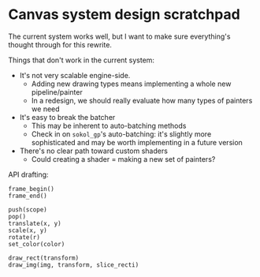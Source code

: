 # Canvas system design scratchpad

The current system works well, but I want to make sure everything's thought through for this rewrite.

Things that don't work in the current system:
* It's not very scalable engine-side.
	* Adding new drawing types means implementing a whole new pipeline/painter
	* In a redesign, we should really evaluate how many types of painters we need
* It's easy to break the batcher
	* This may be inherent to auto-batching methods
	* Check in on `sokol_gp`'s auto-batching: it's slightly more sophisticated and may be worth implementing in a future version
* There's no clear path toward custom shaders
	* Could creating a shader = making a new set of painters?

API drafting:
```odin
frame_begin()
frame_end()

push(scope)
pop()
translate(x, y)
scale(x, y)
rotate(r)
set_color(color)

draw_rect(transform)
draw_img(img, transform, slice_recti)
```

